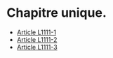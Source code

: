 # Chapitre unique.

* [Article L1111-1](./LEGIARTI000006900781.md)
* [Article L1111-2](./LEGIARTI000019353569.md)
* [Article L1111-3](./LEGIARTI000031565369.md)
